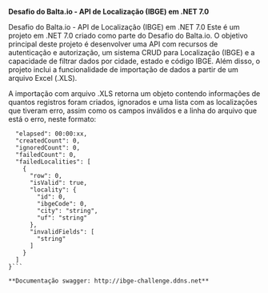 **Desafio do Balta.io - API de Localização (IBGE) em .NET 7.0**

Desafio do Balta.io - API de Localização (IBGE) em .NET 7.0
Este é um projeto em .NET 7.0 criado como parte do Desafio do Balta.io. O objetivo principal deste projeto é desenvolver uma API com recursos de autenticação e autorização, um sistema CRUD para Localização (IBGE) e a capacidade de filtrar dados por cidade, estado e código IBGE. Além disso, o projeto inclui a funcionalidade de importação de dados a partir de um arquivo Excel (.XLS).

A importação com arquivo .XLS retorna um objeto contendo informações de quantos registros foram criados, ignorados e uma lista com as localizações que tiveram erro, assim como os campos inválidos e a linha do arquivo que está o erro, neste formato:

```json{
  "elapsed": 00:00:xx,
  "createdCount": 0,
  "ignoredCount": 0,
  "failedCount": 0,
  "failedLocalities": [
    {
      "row": 0,
      "isValid": true,
      "locality": {
        "id": 0,
        "ibgeCode": 0,
        "city": "string",
        "uf": "string"
      },
      "invalidFields": [
        "string"
      ]
    }
  ]
}```

**Documentação swagger: http://ibge-challenge.ddns.net**

